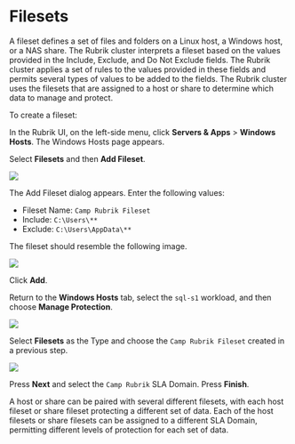 # Filesets

A fileset defines a set of files and folders on a Linux host, a Windows host, or a NAS share. The Rubrik cluster interprets a fileset based on the values provided in the Include, Exclude, and Do Not Exclude fields. The Rubrik cluster applies a set of rules to the values provided in these fields and permits several types of values to be added to the fields. The Rubrik cluster uses the filesets that are assigned to a host or share to determine which data to manage and protect.

To create a fileset:

In the Rubrik UI, on the left-side menu, click **Servers & Apps** &gt; **Windows Hosts**. The Windows Hosts page appears.

Select **Filesets** and then **Add Fileset**.

![](https://lh3.googleusercontent.com/y1Z9Nr0GFjEFZoVvc7WrgTCJk6zIeSp4_pbf8vWVp7o-Tl6qz52IqxF7AeJM-NEnS39TIbwVjsX0yVmTfGMW9_w14g1YAOhWl9tfpFFK_HTImmwkQ0nl7qqXg29cCxKzsAwIGtoM)

The Add Fileset dialog appears. Enter the following values:

* Fileset Name: `Camp Rubrik Fileset`
* Include: `C:\Users\**`
* Exclude: `C:\Users\AppData\**`

The fileset should resemble the following image.

![](https://lh6.googleusercontent.com/x2hWBEAek1xFqEctqZAAfyLp1UvudfE1sCabH_ebatW4X6EJCU3DV4GVTbKRulSUVq6R1-CwvOG2KI5fMwO63Nprtvt7BexIOx3ZMK6O0D6DWjfHxfGXyzVMdijEjBoN_sJc7yHZ)

Click **Add**.

Return to the **Windows Hosts** tab, select the `sql-s1` workload, and then choose **Manage Protection**.

![](https://lh4.googleusercontent.com/HLjhF3QxzeAeu_1M6c72laBni59K26gCGQaBzW4GeBQoKshyGIzhSO0vaFxQ_QzrlTUlC_6tRk5FeHTxVT1XFeoIetCIsjbJklY7GPC1DzxAqluBp-i7mcMsZBfUDjXo5RU2RqpE)

Select **Filesets** as the Type and choose the `Camp Rubrik Fileset` created in a previous step.

![](https://lh6.googleusercontent.com/0D_Hf8H0-_jm8Rl5gpqJ8pt1cOwpw8_0rveQ-2vSvti_4NtVS_4Y3yN-5r-dkaerj8PbBDkprWe2apuMHx-VMXyuvizI_Pf2lArwlJic4ZLgq3BKdcr6r7wN83ZNjQURj5jeAfHT)

Press **Next** and select the `Camp Rubrik` SLA Domain. Press **Finish**.

A host or share can be paired with several different filesets, with each host fileset or share fileset protecting a different set of data. Each of the host filesets or share filesets can be assigned to a different SLA Domain, permitting different levels of protection for each set of data.

